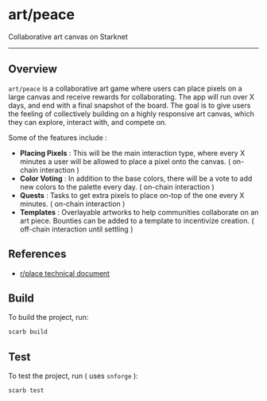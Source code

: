 # art/peace

Collaborative art canvas on Starknet

----

## Overview

`art/peace` is a collaborative art game where users can place pixels on a large canvas and receive rewards for collaborating. The app will run over X days, and end with a final snapshot of the board. The goal is to give users the feeling of collectively building on a highly responsive art canvas, which they can explore, interact with, and compete on.

Some of the features include :

- **Placing Pixels** : This will be the main interaction type, where every X minutes a user will be allowed to place a pixel onto the canvas. ( on-chain interaction )
- **Color Voting** : In addition to the base colors, there will be a vote to add new colors to the palette every day. ( on-chain interaction )
- **Quests** : Tasks to get extra pixels to place on-top of the one every X minutes. ( on-chain interaction )
- **Templates** : Overlayable artworks to help communities collaborate on an art piece. Bounties can be added to a template to incentivize creation. ( off-chain interaction until settling )

## References

- [r/place technical document](https://www.redditinc.com/blog/how-we-built-rplace)

## Build

To build the project, run:

```bash
scarb build
```

## Test

To test the project, run ( uses `snforge` ):

```bash
scarb test
```
